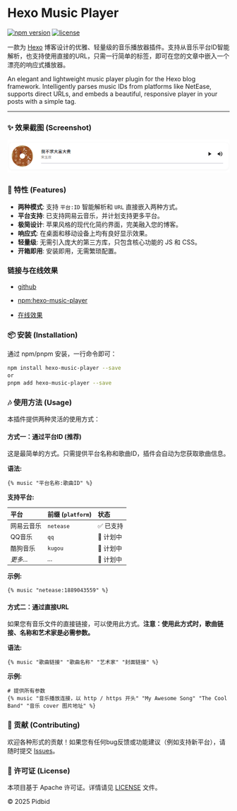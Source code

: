 # Hexo Music Player

[![npm version](https://img.shields.io/npm/v/hexo-music-player.svg?style=flat-square)](https://www.npmjs.com/package/hexo-music-player)
[![license](https://img.shields.io/npm/l/hexo-music-player.svg?style=flat-square)](LICENSE)

一款为 [Hexo](https://hexo.io/) 博客设计的优雅、轻量级的音乐播放器插件。支持从音乐平台ID智能解析，也支持使用直接的URL，只需一行简单的标签，即可在您的文章中嵌入一个漂亮的响应式播放器。

An elegant and lightweight music player plugin for the Hexo blog framework. Intelligently parses music IDs from platforms like NetEase, supports direct URLs, and embeds a beautiful, responsive player in your posts with a simple tag.

---

### ✨ 效果截图 (Screenshot)

![Hexo Music Player 效果演示](https://github.com/Pidbid/hexo-music-player/blob/main/imgs/demo.png)



### 🚀 特性 (Features)

* **两种模式**: 支持 `平台:ID` 智能解析和 `URL` 直接嵌入两种方式。
* **平台支持**: 已支持网易云音乐，并计划支持更多平台。
* **极简设计**: 苹果风格的现代化简约界面，完美融入您的博客。
* **响应式**: 在桌面和移动设备上均有良好显示效果。
* **轻量级**: 无需引入庞大的第三方库，只包含核心功能的 JS 和 CSS。
* **开箱即用**: 安装即用，无需繁琐配置。

### 链接与在线效果
- [github](https://github.com/Pidbid/hexo-music-player)
- [npm:hexo-music-player](https://www.npmjs.com/package/hexo-music-player)

- [在线效果](http://wicos.me/jishu/1163/)

### 📦 安装 (Installation)

通过 npm/pnpm 安装，一行命令即可：

```bash
npm install hexo-music-player --save  
or
pnpm add hexo-music-player --save  
```

### 🎶 使用方法 (Usage)

本插件提供两种灵活的使用方式：

#### 方式一：通过平台ID (推荐)

这是最简单的方式。只需提供平台名称和歌曲ID，插件会自动为您获取歌曲信息。

**语法:**
```
{% music "平台名称:歌曲ID" %}
```

**支持平台:**

| 平台 | 前缀 (`platform`) | 状态 |
| :--- | :--- | :--- |
| 网易云音乐 | `netease` | ✅ 已支持 |
| QQ音乐 | `qq` | 🚧 计划中 |
| 酷狗音乐 | `kugou` | 🚧 计划中 |
| *更多...* | *...* | 🚧 计划中 |

**示例:**
```
{% music "netease:1889043559" %}
```

#### 方式二：通过直接URL

如果您有音乐文件的直接链接，可以使用此方式。**注意：使用此方式时，歌曲链接、名称和艺术家是必需参数。**

**语法:**
```
{% music "歌曲链接" "歌曲名称" "艺术家" "封面链接" %}
```

**示例:**
```
# 提供所有参数
{% music "音乐播放连接，以 http / https 开头" "My Awesome Song" "The Cool Band" "音乐 cover 图片地址" %}
```

### 🤝 贡献 (Contributing)

欢迎各种形式的贡献！如果您有任何bug反馈或功能建议（例如支持新平台），请随时提交 [Issues](https://github.com/Pidbid/hexo-music-player/issues)。

### 📄 许可证 (License)

本项目基于 Apache 许可证。详情请见 [LICENSE](LICENSE) 文件。

© 2025 Pidbid